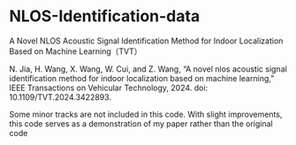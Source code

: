 # NLOS-Identification-data
A Novel NLOS Acoustic Signal Identification Method for Indoor Localization Based on Machine Learning（TVT）


N. Jia, H. Wang, X. Wang, W. Cui, and Z. Wang, “A novel nlos acoustic signal identification method for indoor localization based on machine learning,” IEEE Transactions on Vehicular Technology, 2024. doi: 10.1109/TVT.2024.3422893.


Some minor tracks are not included in this code. With slight improvements, this code serves as a demonstration of my paper rather than the original code
